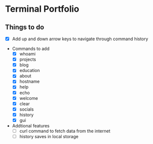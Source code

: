 # Terminal Portfolio

## Things to do

- [x]  Add up and down arrow keys to navigate through command history

- Commands to add
  - [x]  whoami
  - [x]  projects
  - [x]  blog
  - [x]  education
  - [x]  about
  - [x]  hostname
  - [x]  help
  - [x]  echo
  - [x]  welcome
  - [x]  clear
  - [x]  socials
  - [x]  history
  - [x]  gui

- Addtional features
  - [ ] curl command to fetch data from the internet
  - [ ] history saves in local storage
